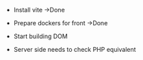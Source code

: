 - Install vite ->Done
- Prepare dockers for front ->Done
- Start building DOM


- Server side needs to check PHP equivalent